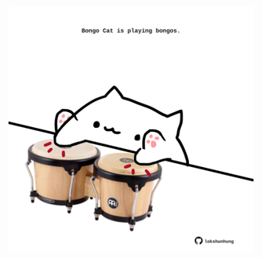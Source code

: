 <!-- built at 30/11/2023, 09:00:35 UTC -->
<p align="center">
  <img width="500" height="500" src="./ReadmeImage.svg">
</p>
